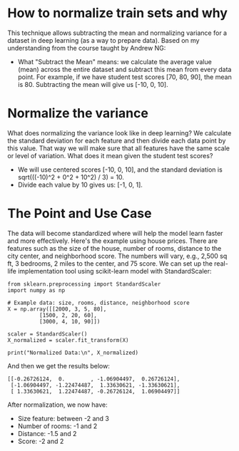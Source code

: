 # How to normalize train sets and why 

This technique allows subtracting the mean and normalizing variance for a dataset in deep learning (as a way to prepare data). Based on my understanding from the course taught by Andrew NG:
* What "Subtract the Mean" means: we calculate the average value (mean) across the entire dataset and subtract this mean from every data point. For example, if we have student test scores [70, 80, 90], the mean is 80. Subtracting the mean will give us [-10, 0, 10].

# Normalize the variance 

What does normalizing the variance look like in deep learning? We calculate the standard deviation for each feature and then divide each data point by this value. That way we will make sure that all features have the same scale or level of variation. What does it mean given the student test scores?
* We will use centered scores [-10, 0, 10], and the standard deviation is sqrt(((-10)^2 + 0^2 + 10^2) / 3) = 10.
* Divide each value by 10 gives us: [-1, 0, 1].

# The Point and Use Case
The data will become standardized where will help the model learn faster and more effectively. Here's the example using house prices. There are features such as the size of the house, number of rooms, distance to the city center, and neighborhood score. The numbers will vary, e.g., 2,500 sq ft, 3 bedrooms, 2 miles to the center, and 75 score. We can set up the real-life implementation tool using scikit-learn model with StandardScaler:

    from sklearn.preprocessing import StandardScaler
    import numpy as np

    # Example data: size, rooms, distance, neighborhood score
    X = np.array([[2000, 3, 5, 80], 
              [1500, 2, 20, 60],
              [3000, 4, 10, 90]])

    scaler = StandardScaler()
    X_normalized = scaler.fit_transform(X)

    print("Normalized Data:\n", X_normalized)

And then we get the results below:

    [[-0.26726124,  0.        , -1.06904497,  0.26726124],
     [-1.06904497, -1.22474487,  1.33630621, -1.33630621],
     [ 1.33630621,  1.22474487, -0.26726124,  1.06904497]]

After normalization, we now have: 
* Size feature: between -2 and 3
* Number of rooms: -1 and 2
* Distance: -1.5 and 2
* Score: -2 and 2 
